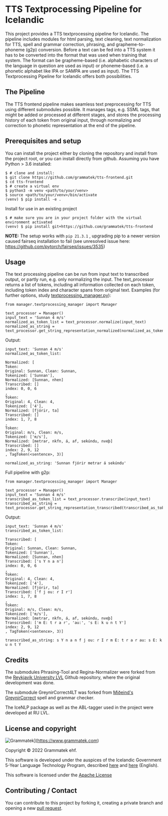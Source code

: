 
# TTS Textprocessing Pipeline for Icelandic

This project provides a TTS textprocessing pipeline for Icelandic. The pipeline includes modules for html parsing, text cleaning, text normalization for TTS, spell and grammar correction, phrasing, and grapheme-to-phoneme (g2p) conversion. Before a text can be fed into a TTS system it has to be converted into the format that was used when training that system. The format can be grapheme-based (i.e. alphabetic characters of the language in question are used as input) or phoneme-based (i.e. a phonetic alphabet like IPA or SAMPA are used as input). The TTS Textprocessing Pipeline for Icelandic offers both possibilities.

## The Pipeline

The TTS frontend pipeline makes seamless text preprocessing for TTS using different submodules possible. It manages tags, e.g. SSML tags, that might be added or processed at different stages, and stores the processing history of each token from original input, through normalizing and correction to phonetic representation at the end of the pipeline.

## Prerequisites and setup

You can install the project either by cloning the repository and install from the project root, or you can install
directly from github. Assuming you have Python > 3.6 installed:

```
$ # clone and install:
$ git clone https://github.com/grammatek/tts-frontend.git
$ cd tts-frontend
$ # create a virtual env
$ python3 -m venv <path/to/your/venv>
$ source <path/to/your/venv>/bin/activate
(venv) $ pip install -e .
```

Install for use in an existing project

```
$ # make sure you are in your project folder with the virtual environment activated
(venv) $ pip install git+https://github.com/grammatek/tts-frontend
```

**NOTE:** The setup works with `pip 21.3.1` , upgrading pip to a newer version caused fairseq
installation to fail (see unresolved issue here: https://github.com/pytorch/fairseq/issues/3535)

## Usage

The text processing pipeline can be run from input text to transcribed output, or partly run, e.g. only
normalizing the input. The text_processor returns a list of tokens, including all information collected on 
each token, including token index and character spans from original text. Examples (for further options, study 
[textprocessing_manager.py](https://github.com/grammatek/tts-frontend/blob/master/src/manager/textprocessing_manager.py)): 

```
from manager.textprocessing_manager import Manager

text_processor = Manager()
input_text = 'Sunnan 4 m/s'
normalized_as_token_list = text_processor.normalize(input_text)
normalized_as_string = text_processor.get_string_representation_normalized(normalized_as_token_list) 
```

Output:

```
input_text: 'Sunnan 4 m/s'
normalized_as_token_list:

Normalized: [
Token:
Original: Sunnan, Clean: Sunnan,
Tokenized: ['Sunnan'],
Normalized: [Sunnan, nhen]
Transcribed: []
index: 0, 0, 6
, 
Token:
Original: 4, Clean: 4,
Tokenized: ['4'],
Normalized: [fjórir, ta]
Transcribed: []
index: 1, 7, 8
, 
Token:
Original: m/s, Clean: m/s,
Tokenized: ['m/s'],
Normalized: [metrar, nkfn, á, af, sekúndu, nveþ]
Transcribed: []
index: 2, 9, 12
, TagToken(<sentence>, 3)]

normalized_as_string: 'Sunnan fjórir metrar á sekúndu'

```

Full pipeline with g2p:

```
from manager.textprocessing_manager import Manager

text_processor = Manager()
input_text = 'Sunnan 4 m/s'
transcribed_as_token_list = text_processor.transcribe(input_text)
transcribed_as_string = text_processor.get_string_representation_transcribed(transcribed_as_token_list)
```

Output:

```
input_text: 'Sunnan 4 m/s'
transcribed_as_token_list:

Transcribed: [
Token:
Original: Sunnan, Clean: Sunnan,
Tokenized: ['Sunnan'],
Normalized: [Sunnan, nhen]
Transcribed: ['s Y n a n']
index: 0, 0, 6
, 
Token:
Original: 4, Clean: 4,
Tokenized: ['4'],
Normalized: [fjórir, ta]
Transcribed: ['f j ou: r I r']
index: 1, 7, 8
, 
Token:
Original: m/s, Clean: m/s,
Tokenized: ['m/s'],
Normalized: [metrar, nkfn, á, af, sekúndu, nveþ]
Transcribed: ['m E: t r a r', 'au:', 's E: k u n t Y']
index: 2, 9, 12
, TagToken(<sentence>, 3)]

transcribed_as_string: s Y n a n f j ou: r I r m E: t r a r au: s E: k u n t Y
```


## Credits
The submodules Phrasing-Tool and Regina-Normalizer were forked from the [Reykjavik University
LVL](https://lvl.ru.is/) Github repository, where the original development was done.

The submodule GreynirCorrect4LT was forked from [Miðeind's GreynirCorrect](https://github.com/mideind/GreynirCorrect)
spell and grammar checker.

The IceNLP package as well as the ABL-tagger used in the project were developed at RU LVL.

## License and copyright

![Grammatek](grammatek-logo-small.png)](https://www.grammatek.com)

Copyright © 2022 Grammatek ehf.

This software is developed under the auspices of the Icelandic Government 5-Year Language Technology Program, described
[here](https://www.stjornarradid.is/lisalib/getfile.aspx?itemid=56f6368e-54f0-11e7-941a-005056bc530c) and
[here](https://clarin.is/media/uploads/mlt-en.pdf) (English).

This software is licensed under the [Apache License](LICENSE)

## Contributing / Contact
You can contribute to this project by forking it, creating a private branch and opening a new [pull request](https://github.com/grammatek/tts-frontend/pulls).  